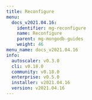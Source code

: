 ```yaml
---
title: Reconfigure
menu:
  docs_v2021.04.16:
    identifier: mg-reconfigure
    name: Reconfigure
    parent: mg-mongodb-guides
    weight: 46
menu_name: docs_v2021.04.16
info:
  autoscaler: v0.3.0
  cli: v0.18.0
  community: v0.18.0
  enterprise: v0.5.0
  installer: v2021.04.16
  version: v2021.04.16
---
```


